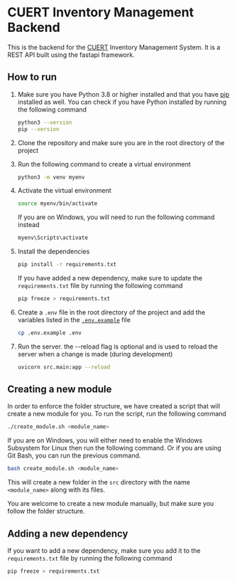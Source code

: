 # CUERT Inventory Management Backend

This is the backend for the [CUERT](https://cu-eco.org/) Inventory Management System. It is a REST API built using the fastapi framework.

## How to run


1. Make sure you have Python 3.8 or higher installed and that you have [pip](https://pip.pypa.io/en/stable/installing/) installed as well. You can check if you have Python installed by running the following command

    ```bash
    python3 --version
    pip --version
    ```

1. Clone the repository and make sure you are in the root directory of the project


1. Run the following command to create a virtual environment

    ```bash
    python3 -m venv myenv
    ```

1. Activate the virtual environment

    ```bash
    source myenv/bin/activate
    ```
    
    If you are on Windows, you will need to run the following command instead

    ```bash
    myenv\Scripts\activate
    ```

1. Install the dependencies

    ```bash
    pip install -r requirements.txt
    ```

    If you have added a new dependency, make sure to update the `requirements.txt` file by running the following command

    ```bash
    pip freeze > requirements.txt
    ```

1. Create a `.env` file in the root directory of the project and add the variables listed in the [`.env.example`](.env.example) file

    ```bash
    cp .env.example .env
    ```


1. Run the server. the --reload flag is optional and is used to reload the server when a change is made (during development)

    ```bash
    uvicorn src.main:app --reload
    ```


## Creating a new module

In order to enforce the folder structure, we have created a script that will create a new module for you. To run the script, run the following command

```bash
./create_module.sh <module_name>
```

If you are on Windows, you will either need to enable the Windows Subsystem for Linux then run the following command. Or if you are using Git Bash, you can run the previous command. 

```bash
bash create_module.sh <module_name>
```

This will create a new folder in the `src` directory with the name `<module_name>` along with its files.

You are welcome to create a new module manually, but make sure you follow the folder structure.

## Adding a new dependency

If you want to add a new dependency, make sure you add it to the `requirements.txt` file by running the following command

```bash
pip freeze > requirements.txt
```